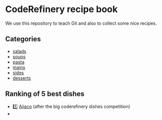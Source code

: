 # CodeRefinery recipe book

We use this repository to teach Git and also to collect
some nice recipes.


## Categories

- [salads](salads)
- [soups](soups)
- [pasta](pasta)
- [mains](mains)
- [sides](sides)
- [desserts](desserts)


## Ranking of 5 best dishes
- :one: [Ajiaco](soups/ajiaco_soup.md) (after the big coderefinery dishes competition)
- 